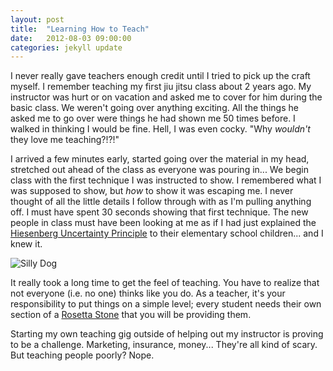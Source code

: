 ```yaml
---
layout: post
title:  "Learning How to Teach"
date:   2012-08-03 09:00:00
categories: jekyll update
---
```

I never really gave teachers enough credit until I tried to pick up the craft myself. I remember teaching my first jiu jitsu class about 2 years ago. My instructor was hurt or on vacation and asked me to cover for him during the basic class. We weren't going over anything exciting. All the things he asked me to go over were things he had shown me 50 times before. I walked in thinking I would be fine. Hell, I was even cocky. "Why *wouldn't* they love me teaching?!?!"

I arrived a few minutes early, started going over the material in my head, stretched out ahead of the class as everyone was pouring in... We begin class with the first technique I was instructed to show. I remembered what I was supposed to show, but *how* to show it was escaping me. I never thought of all the little details I follow through with as I'm pulling anything off. I must have spent 30 seconds showing that first technique. The new people in class must have been looking at me as if I had just explained the [Hiesenberg Uncertainty Principle][heisenberg-wiki] to their elementary school children... and I knew it.

![Silly Dog](http://blog.smboyce.com/wp-content/uploads/2012/06/I-Have-No-Idea-What-Im-Doing.jpg "Silly Dog")

It really took a long time to get the feel of teaching. You have to realize that not everyone (i.e. no one) thinks like you do. As a teacher, it's your responsibility to put things on a simple level; every student needs their own section of a [Rosetta Stone][rosetta-wiki] that you will be providing them.

Starting my own teaching gig outside of helping out my instructor is proving to be a challenge. Marketing, insurance, money... They're all kind of scary. But teaching people poorly? Nope.

[heisenberg-wiki]:http://en.wikipedia.org/wiki/Heisenberg_uncertainty_principle
[rosetta-wiki]: http://en.wikipedia.org/wiki/Rosetta_stone
